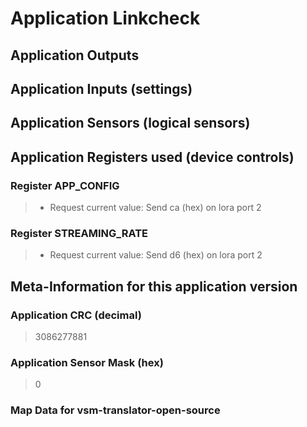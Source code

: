 
# Application Linkcheck


## Application Outputs


## Application Inputs (settings)


## Application Sensors (logical sensors)


## Application Registers used (device controls)


### Register APP_CONFIG

> - Request current value: Send ca (hex) on lora port 2

### Register STREAMING_RATE

> - Request current value: Send d6 (hex) on lora port 2

## Meta-Information for this application version



### Application CRC (decimal)

 > 3086277881

### Application Sensor Mask (hex)

 > 0

### Map Data for vsm-translator-open-source



